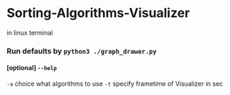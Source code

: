 # Sorting-Algorithms-Visualizer
in linux terminal
### Run defaults by `python3 ./graph_drawer.py`

#### [optional] `--help`
`-a` choice what algorithms to use 
`-t` specify frametime of Visualizer in sec
